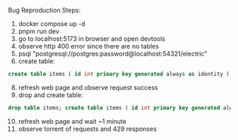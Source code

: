 Bug Reproduction Steps:
1. docker compose up -d
2. pnpm run dev
3. go to localhost:5173 in browser and open devtools
4. observe http 400 error since there are no tables
5. psql "postgresql://postgres:password@localhost:54321/electric"
6. create table:
```sql
create table items ( id int primary key generated always as identity );
```
8. refresh web page and observe request success
9. drop and create table:
```sql
drop table items; create table items ( id int primary key generated always as identity );
```
10. refresh web page and wait ~1 minute
11. observe torrent of requests and 429 responses
